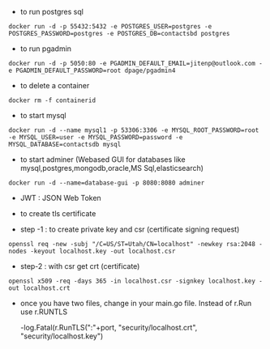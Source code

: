 - to run postgres sql

```docker run -d -p 55432:5432 -e POSTGRES_USER=postgres -e POSTGRES_PASSWORD=postgres -e POSTGRES_DB=contactsbd postgres```

- to run pgadmin

```docker run -d -p 5050:80 -e PGADMIN_DEFAULT_EMAIL=jitenp@outlook.com -e PGADMIN_DEFAULT_PASSWORD=root dpage/pgadmin4```

- to delete a container

```docker rm -f containerid```

- to start mysql

```docker run -d --name mysql1 -p 53306:3306 -e MYSQL_ROOT_PASSWORD=root -e MYSQL_USER=user -e MYSQL_PASSWORD=password -e MYSQL_DATABASE=contactsdb mysql```

- to start adminer (Webased GUI for databases like mysql,postgres,mongodb,oracle,MS Sql,elasticsearch)

```docker run -d --name=database-gui -p 8080:8080 adminer```

- JWT : JSON Web Token

- to create tls certificate 

- step -1 : to create private key and csr (certificate signing request)

```openssl req -new -subj "/C=US/ST=Utah/CN=localhost" -newkey rsa:2048 -nodes -keyout localhost.key -out localhost.csr```

- step-2 : with csr get crt (certificate)
  
```openssl x509 -req -days 365 -in localhost.csr -signkey localhost.key -out localhost.crt```

- once you have two files, change in your main.go file. Instead of r.Run use r.RUNTLS
  
  -log.Fatal(r.RunTLS(":"+port, "security/localhost.crt", "security/localhost.key")